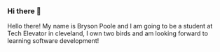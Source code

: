 ### Hi there 👋

<!--
**PossiblyBryson/PossiblyBryson** is a ✨ _special_ ✨ repository because its `README.md` (this file) appears on your GitHub profile.

Here are some ideas to get you started:

- 🔭 I’m currently working on ...
- 🌱 I’m currently learning ...
- 👯 I’m looking to collaborate on ...
- 🤔 I’m looking for help with ...
- 💬 Ask me about ...
- 📫 How to reach me: ...
- 😄 Pronouns: ...
- ⚡ Fun fact: ...
-->
Hello there! My name is Bryson Poole and I am going to be a student at Tech Elevator in cleveland, I own two birds and am looking forward to learning software development!
